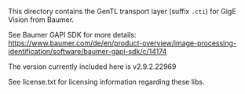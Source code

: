This directory contains the GenTL transport layer (suffix `.cti`) for GigE Vision from Baumer.

See Baumer GAPI SDK for more details:
https://www.baumer.com/de/en/product-overview/image-processing-identification/software/baumer-gapi-sdk/c/14174

The version currently included here is v2.9.2.22969

See license.txt for licensing information regarding these libs.
